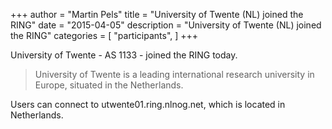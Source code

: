 +++
author = "Martin Pels"
title = "University of Twente (NL) joined the RING"
date = "2015-04-05"
description = "University of Twente (NL) joined the RING"
categories = [
    "participants",
]
+++

University of Twente - AS 1133 - joined the RING today.

> University of Twente is a leading international research university in Europe, situated in the Netherlands.

Users can connect to utwente01.ring.nlnog.net, which is located in Netherlands.


